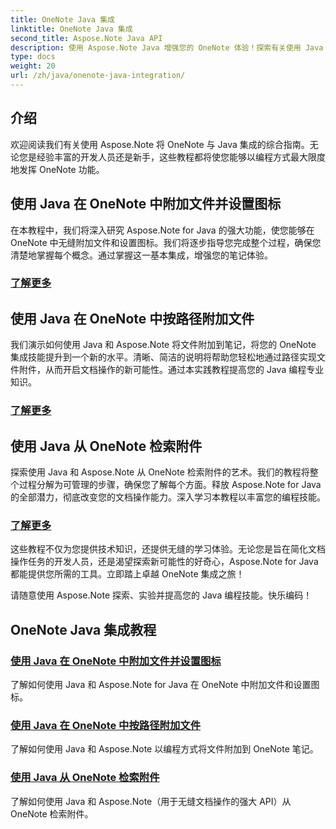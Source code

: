 ```yaml
---
title: OneNote Java 集成
linktitle: OneNote Java 集成
second_title: Aspose.Note Java API
description: 使用 Aspose.Note Java 增强您的 OneNote 体验！探索有关使用 Java 以编程方式附加文件、设置图标和检索附件的教程。
type: docs
weight: 20
url: /zh/java/onenote-java-integration/
---
```

## 介绍

欢迎阅读我们有关使用 Aspose.Note 将 OneNote 与 Java 集成的综合指南。无论您是经验丰富的开发人员还是新手，这些教程都将使您能够以编程方式最大限度地发挥 OneNote 功能。

## 使用 Java 在 OneNote 中附加文件并设置图标
在本教程中，我们将深入研究 Aspose.Note for Java 的强大功能，使您能够在 OneNote 中无缝附加文件和设置图标。我们将逐步指导您完成整个过程，确保您清楚地掌握每个概念。通过掌握这一基本集成，增强您的笔记体验。

### [了解更多](./attach-file-and-set-icon/)

## 使用 Java 在 OneNote 中按路径附加文件
我们演示如何使用 Java 和 Aspose.Note 将文件附加到笔记，将您的 OneNote 集成技能提升到一个新的水平。清晰、简洁的说明将帮助您轻松地通过路径实现文件附件，从而开启文档操作的新可能性。通过本实践教程提高您的 Java 编程专业知识。

### [了解更多](./attach-file-by-path/)

## 使用 Java 从 OneNote 检索附件
探索使用 Java 和 Aspose.Note 从 OneNote 检索附件的艺术。我们的教程将整个过程分解为可管理的步骤，确保您了解每个方面。释放 Aspose.Note for Java 的全部潜力，彻底改变您的文档操作能力。深入学习本教程以丰富您的编程技能。

### [了解更多](./retrieve-attachment/)

这些教程不仅为您提供技术知识，还提供无缝的学习体验。无论您是旨在简化文档操作任务的开发人员，还是渴望探索新可能性的好奇心，Aspose.Note for Java 都能提供您所需的工具。立即踏上卓越 OneNote 集成之旅！

请随意使用 Aspose.Note 探索、实验并提高您的 Java 编程技能。快乐编码！
## OneNote Java 集成教程
### [使用 Java 在 OneNote 中附加文件并设置图标](./attach-file-and-set-icon/)
了解如何使用 Java 和 Aspose.Note for Java 在 OneNote 中附加文件和设置图标。
### [使用 Java 在 OneNote 中按路径附加文件](./attach-file-by-path/)
了解如何使用 Java 和 Aspose.Note 以编程方式将文件附加到 OneNote 笔记。
### [使用 Java 从 OneNote 检索附件](./retrieve-attachment/)
了解如何使用 Java 和 Aspose.Note（用于无缝文档操作的强大 API）从 OneNote 检索附件。